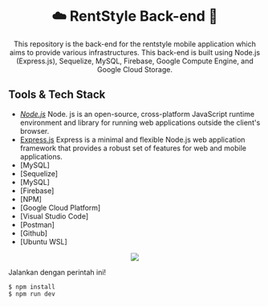 <h1 align="center">☁️ RentStyle Back-end 🚀</h1>
<p align="center">This repository is the back-end for the rentstyle mobile application which aims to provide various infrastructures. This back-end is built using Node.js (Express.js), Sequelize, MySQL, Firebase, Google Compute Engine, and Google Cloud Storage.</p>

## Tools & Tech Stack
- [*Node.js*](https://nodejs.org/en)
   Node. js is an open-source, cross-platform JavaScript runtime environment and library for running web applications outside the client's browser.   
- [Express.js](https://expressjs.com/) 
  Express is a minimal and flexible Node.js web application framework that provides a robust set of features for web and mobile applications.
- [MySQL]
- [Sequelize]
- [MySQL]
- [Firebase]
- [NPM]
- [Google Cloud Platform]
- [Visual Studio Code]
- [Postman]
- [Github]
- [Ubuntu WSL]

<p align="center">
  <a href="https://skillicons.dev">
    <img src="https://skillicons.dev/icons?i=nodejs,express,mysql,sequelize,firebase,npm,gcp,vscode,postman,github,ubuntu" />
  </a>
</p>

Jalankan dengan perintah ini!
```
$ npm install
$ npm run dev
```
